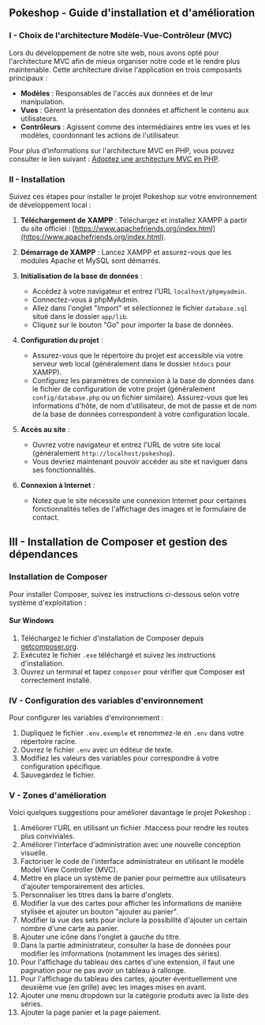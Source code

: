 ## Pokeshop - Guide d'installation et d'amélioration

### I - Choix de l'architecture Modèle-Vue-Contrôleur (MVC)

Lors du développement de notre site web, nous avons opté pour l'architecture MVC afin de mieux organiser notre code et le rendre plus maintenable. Cette architecture divise l'application en trois composants principaux :

- **Modèles** : Responsables de l'accès aux données et de leur manipulation.
- **Vues** : Gèrent la présentation des données et affichent le contenu aux utilisateurs.
- **Contrôleurs** : Agissent comme des intermédiaires entre les vues et les modèles, coordonnant les actions de l'utilisateur.

Pour plus d'informations sur l'architecture MVC en PHP, vous pouvez consulter le lien suivant : [Adoptez une architecture MVC en PHP](https://openclassrooms.com/fr/courses/4670706-adoptez-une-architecture-mvc-en-php).

### II - Installation

Suivez ces étapes pour installer le projet Pokeshop sur votre environnement de développement local :

1. **Téléchargement de XAMPP** :
   Téléchargez et installez XAMPP à partir du site officiel : [https://www.apachefriends.org/index.html](https://www.apachefriends.org/index.html).

2. **Démarrage de XAMPP** :
   Lancez XAMPP et assurez-vous que les modules Apache et MySQL sont démarrés.

3. **Initialisation de la base de données** :
   - Accédez à votre navigateur et entrez l'URL `localhost/phpmyadmin`.
   - Connectez-vous à phpMyAdmin.
   - Allez dans l'onglet "Import" et sélectionnez le fichier `database.sql` situé dans le dossier `app/lib`.
   - Cliquez sur le bouton "Go" pour importer la base de données.

4. **Configuration du projet** :
   - Assurez-vous que le répertoire du projet est accessible via votre serveur web local (généralement dans le dossier `htdocs` pour XAMPP).
   - Configurez les paramètres de connexion à la base de données dans le fichier de configuration de votre projet (généralement `config/database.php` ou un fichier similaire). Assurez-vous que les informations d'hôte, de nom d'utilisateur, de mot de passe et de nom de la base de données correspondent à votre configuration locale.

5. **Accès au site** :
   - Ouvrez votre navigateur et entrez l'URL de votre site local (généralement `http://localhost/pokeshop`).
   - Vous devriez maintenant pouvoir accéder au site et naviguer dans ses fonctionnalités.

6. **Connexion à Internet** :
   - Notez que le site nécessite une connexion Internet pour certaines fonctionnalités telles de l'affichage des images et le formulaire de contact.

## III - Installation de Composer et gestion des dépendances

### Installation de Composer

Pour installer Composer, suivez les instructions ci-dessous selon votre système d'exploitation :

#### Sur Windows
1. Téléchargez le fichier d'installation de Composer depuis [getcomposer.org](https://getcomposer.org/download/).
2. Exécutez le fichier `.exe` téléchargé et suivez les instructions d'installation.
3. Ouvrez un terminal et tapez `composer` pour vérifier que Composer est correctement installé.

### IV - Configuration des variables d'environnement

Pour configurer les variables d'environnement :

1. Dupliquez le fichier `.env.exemple` et renommez-le en `.env` dans votre répertoire racine.
2. Ouvrez le fichier `.env` avec un éditeur de texte.
3. Modifiez les valeurs des variables pour correspondre à votre configuration spécifique.
4. Sauvegardez le fichier.

### V - Zones d'amélioration

Voici quelques suggestions pour améliorer davantage le projet Pokeshop :

1. Améliorer l'URL en utilisant un fichier .htaccess pour rendre les routes plus conviviales.
2. Améliorer l'interface d'administration avec une nouvelle conception visuelle.
3. Factoriser le code de l'interface administrateur en utilisant le modèle Model View Controller (MVC).
4. Mettre en place un système de panier pour permettre aux utilisateurs d'ajouter temporairement des articles.
5. Personnaliser les titres dans la barre d'onglets.
6. Modifier la vue des cartes pour afficher les informations de manière stylisée et ajouter un bouton "ajouter au panier".
7. Modifier la vue des sets pour inclure la possibilité d'ajouter un certain nombre d'une carte au panier.
8. Ajouter une icône dans l'onglet à gauche du titre.
9. Dans la partie administrateur, consulter la base de données pour modifier les imformations (notamment les images des séries).
10. Pour l'affichage du tableau des cartes d'une extension, il faut une pagination pour ne pas avoir un tableau à rallonge.
11. Pour l'affichage du tableau des cartes, ajouter éventuellement une deuxième vue (en grille) avec les images mises en avant.
12. Ajouter une menu dropdown sur la catégorie produits avec la liste des séries.
13. Ajouter la page panier et la page paiement.
